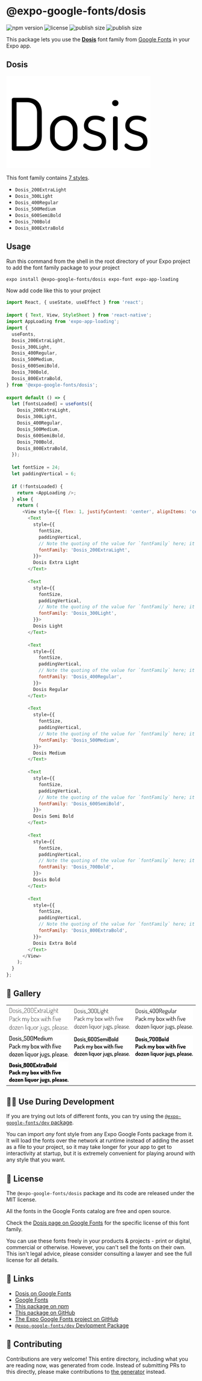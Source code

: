 # @expo-google-fonts/dosis

![npm version](https://flat.badgen.net/npm/v/@expo-google-fonts/dosis)
![license](https://flat.badgen.net/github/license/expo/google-fonts)
![publish size](https://flat.badgen.net/packagephobia/install/@expo-google-fonts/dosis)
![publish size](https://flat.badgen.net/packagephobia/publish/@expo-google-fonts/dosis)

This package lets you use the [**Dosis**](https://fonts.google.com/specimen/Dosis) font family from [Google Fonts](https://fonts.google.com/) in your Expo app.

## Dosis

![Dosis](./font-family.png)

This font family contains [7 styles](#-gallery).

- `Dosis_200ExtraLight`
- `Dosis_300Light`
- `Dosis_400Regular`
- `Dosis_500Medium`
- `Dosis_600SemiBold`
- `Dosis_700Bold`
- `Dosis_800ExtraBold`

## Usage

Run this command from the shell in the root directory of your Expo project to add the font family package to your project
```sh
expo install @expo-google-fonts/dosis expo-font expo-app-loading
```

Now add code like this to your project
```js
import React, { useState, useEffect } from 'react';

import { Text, View, StyleSheet } from 'react-native';
import AppLoading from 'expo-app-loading';
import {
  useFonts,
  Dosis_200ExtraLight,
  Dosis_300Light,
  Dosis_400Regular,
  Dosis_500Medium,
  Dosis_600SemiBold,
  Dosis_700Bold,
  Dosis_800ExtraBold,
} from '@expo-google-fonts/dosis';

export default () => {
  let [fontsLoaded] = useFonts({
    Dosis_200ExtraLight,
    Dosis_300Light,
    Dosis_400Regular,
    Dosis_500Medium,
    Dosis_600SemiBold,
    Dosis_700Bold,
    Dosis_800ExtraBold,
  });

  let fontSize = 24;
  let paddingVertical = 6;

  if (!fontsLoaded) {
    return <AppLoading />;
  } else {
    return (
      <View style={{ flex: 1, justifyContent: 'center', alignItems: 'center' }}>
        <Text
          style={{
            fontSize,
            paddingVertical,
            // Note the quoting of the value for `fontFamily` here; it expects a string!
            fontFamily: 'Dosis_200ExtraLight',
          }}>
          Dosis Extra Light
        </Text>

        <Text
          style={{
            fontSize,
            paddingVertical,
            // Note the quoting of the value for `fontFamily` here; it expects a string!
            fontFamily: 'Dosis_300Light',
          }}>
          Dosis Light
        </Text>

        <Text
          style={{
            fontSize,
            paddingVertical,
            // Note the quoting of the value for `fontFamily` here; it expects a string!
            fontFamily: 'Dosis_400Regular',
          }}>
          Dosis Regular
        </Text>

        <Text
          style={{
            fontSize,
            paddingVertical,
            // Note the quoting of the value for `fontFamily` here; it expects a string!
            fontFamily: 'Dosis_500Medium',
          }}>
          Dosis Medium
        </Text>

        <Text
          style={{
            fontSize,
            paddingVertical,
            // Note the quoting of the value for `fontFamily` here; it expects a string!
            fontFamily: 'Dosis_600SemiBold',
          }}>
          Dosis Semi Bold
        </Text>

        <Text
          style={{
            fontSize,
            paddingVertical,
            // Note the quoting of the value for `fontFamily` here; it expects a string!
            fontFamily: 'Dosis_700Bold',
          }}>
          Dosis Bold
        </Text>

        <Text
          style={{
            fontSize,
            paddingVertical,
            // Note the quoting of the value for `fontFamily` here; it expects a string!
            fontFamily: 'Dosis_800ExtraBold',
          }}>
          Dosis Extra Bold
        </Text>
      </View>
    );
  }
};

```

## 🔡 Gallery


||||
|-|-|-|
|![Dosis_200ExtraLight](./Dosis_200ExtraLight.ttf.png)|![Dosis_300Light](./Dosis_300Light.ttf.png)|![Dosis_400Regular](./Dosis_400Regular.ttf.png)||
|![Dosis_500Medium](./Dosis_500Medium.ttf.png)|![Dosis_600SemiBold](./Dosis_600SemiBold.ttf.png)|![Dosis_700Bold](./Dosis_700Bold.ttf.png)||
|![Dosis_800ExtraBold](./Dosis_800ExtraBold.ttf.png)||||


## 👩‍💻 Use During Development

If you are trying out lots of different fonts, you can try using the [`@expo-google-fonts/dev` package](https://github.com/expo/google-fonts/tree/master/font-packages/dev#readme).

You can import *any* font style from any Expo Google Fonts package from it. It will load the fonts
over the network at runtime instead of adding the asset as a file to your project, so it may take longer
for your app to get to interactivity at startup, but it is extremely convenient
for playing around with any style that you want.

## 📖 License

The `@expo-google-fonts/dosis` package and its code are released under the MIT license.

All the fonts in the Google Fonts catalog are free and open source.

Check the [Dosis page on Google Fonts](https://fonts.google.com/specimen/Dosis) for the specific license of this font family.

You can use these fonts freely in your products & projects - print or digital, commercial or otherwise. However, you can't sell the fonts on their own. This isn't legal advice, please consider consulting a lawyer and see the full license for all details.

## 🔗 Links

- [Dosis on Google Fonts](https://fonts.google.com/specimen/Dosis)
- [Google Fonts](https://fonts.google.com/)
- [This package on npm](https://www.npmjs.com/package/@expo-google-fonts/dosis)
- [This package on GitHub](https://github.com/expo/google-fonts/tree/master/font-packages/dosis)
- [The Expo Google Fonts project on GitHub](https://github.com/expo/google-fonts)
- [`@expo-google-fonts/dev` Devlopment Package](https://github.com/expo/google-fonts/tree/master/font-packages/dev)

## 🤝 Contributing

Contributions are very welcome! This entire directory, including what you are reading now, was generated from code. Instead of submitting PRs to this directly, please make contributions to [the generator](https://github.com/expo/google-fonts/tree/master/packages/generator) instead.
